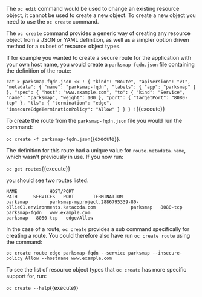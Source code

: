 The ``oc edit`` command would be used to change an existing resource object, it cannot be used to create a new object. To create a new object you need to use the ``oc create`` command.

The ``oc create`` command provides a generic way of creating any resource object from a JSON or YAML definition, as well as a simpler option driven method for a subset of resource object types.

If for example you wanted to create a secure route for the application with your own host name, you would create a ``parksmap-fqdn.json`` file containing the definition of the route:

``cat > parksmap-fqdn.json << !
{
    "kind": "Route",
    "apiVersion": "v1",
    "metadata": {
        "name": "parksmap-fqdn",
        "labels": {
            "app": "parksmap"
        }
    },
    "spec": {
        "host": "www.example.com",
        "to": {
            "kind": "Service",
            "name": "parksmap",
            "weight": 100
        },
        "port": {
            "targetPort": "8080-tcp"
        },
        "tls": {
            "termination": "edge",
            "insecureEdgeTerminationPolicy": "Allow"
        }
    }
}
!``{{execute}}

To create the route from the ``parksmap-fqdn.json`` file you would run the command:

``oc create -f parksmap-fqdn.json``{{execute}}.

The definition for this route had a unique value for ``route.metadata.name``, which wasn't previously in use. If you now run:

``oc get routes``{{execute}}

you should see two routes listed.

```
NAME            HOST/PORT                                                            PATH      SERVICES   PORT       TERMINATION
parksmap        parksmap-myproject.2886795339-80-ollie01.environments.katacoda.com             parksmap   8080-tcp
parksmap-fqdn   www.example.com                                                                parksmap   8080-tcp   edge/Allow
```

In the case of a route, ``oc create`` provides a sub command specifically for creating a route. You could therefore also have run ``oc create route`` using the command:

``oc create route edge parksmap-fqdn --service parksmap --insecure-policy Allow --hostname www.example.com``

To see the list of resource object types that ``oc create`` has more specific support for, run:

``oc create --help``{{execute}}
